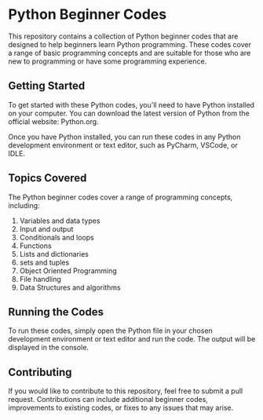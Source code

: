 # Python Beginner Codes
This repository contains a collection of Python beginner codes that are designed to help beginners learn Python programming. These codes cover a range of basic programming concepts and are suitable for those who are new to programming or have some programming experience.

## Getting Started
To get started with these Python codes, you'll need to have Python installed on your computer. You can download the latest version of Python from the official website: Python.org.

Once you have Python installed, you can run these codes in any Python development environment or text editor, such as PyCharm, VSCode, or IDLE.

## Topics Covered
The Python beginner codes cover a range of programming concepts, including:

1. Variables and data types
2. Input and output
3. Conditionals and loops
4. Functions
5. Lists and dictionaries
6. sets and tuples
7. Object Oriented Programming
8. File handling
9. Data Structures and algorithms

## Running the Codes
To run these codes, simply open the Python file in your chosen development environment or text editor and run the code. The output will be displayed in the console.

## Contributing
If you would like to contribute to this repository, feel free to submit a pull request. Contributions can include additional beginner codes, improvements to existing codes, or fixes to any issues that may arise.
